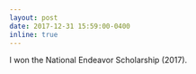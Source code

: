 ```yaml
---
layout: post
date: 2017-12-31 15:59:00-0400
inline: true
---
```


I won the National Endeavor Scholarship (2017).
